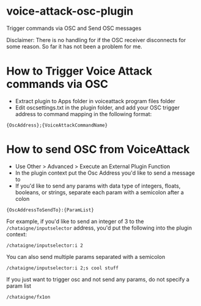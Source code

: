 # voice-attack-osc-plugin
Trigger commands via OSC and Send OSC messages

Disclaimer: There is no handling for if the OSC receiver disconnects for some reason. So far it has not been a problem for me.

# How to Trigger Voice Attack commands via OSC
- Extract plugin to Apps folder in voiceattack program files folder
- Edit oscsettings.txt in the plugin folder, and add your OSC trigger address to command mapping in the following format:

`{OscAddress};{VoiceAttackCommandName}`

# How to send OSC from VoiceAttack
- Use Other > Advanced > Execute an External Plugin Function
- In the plugin context put the Osc Address you'd like to send a message to
- If you'd like to send any params with data type of integers, floats, booleans, or strings, separate each param with a semicolon after a colon

`{OscAddressToSendTo}:{ParamList}`

For example, if you'd like to send an integer of 3 to the `/chataigne/inputselector` address, you'd put the following into the plugin context:

`/chataigne/inputselector:i 2`

You can also send multiple params separated with a semicolon

`/chataigne/inputselector:i 2;s cool stuff`

If you just want to trigger osc and not send any params, do not specify a param list

`/chataigne/fx1on`
